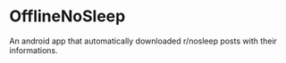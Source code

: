 # OfflineNoSleep
An android app that automatically downloaded r/nosleep posts with their informations.
